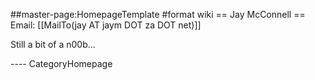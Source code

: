 \#\#master-page:HomepageTemplate \#format wiki == Jay McConnell ==
Email: \[\[MailTo(jay AT jaym DOT za DOT net)\]\]

Still a bit of a n00b...

---- CategoryHomepage
